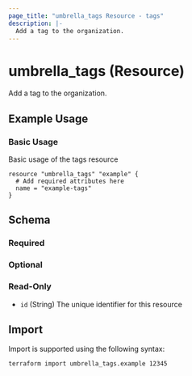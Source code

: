 ```yaml
---
page_title: "umbrella_tags Resource - tags"
description: |-
  Add a tag to the organization.
---
```


# umbrella_tags (Resource)

Add a tag to the organization.

## Example Usage


### Basic Usage

Basic usage of the tags resource

```hcl
resource "umbrella_tags" "example" {
  # Add required attributes here
  name = "example-tags"
}
```



## Schema

### Required



### Optional



### Read-Only

- `id` (String) The unique identifier for this resource



## Import

Import is supported using the following syntax:

```shell
terraform import umbrella_tags.example 12345
```

